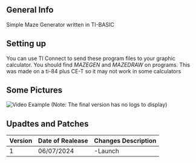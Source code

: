 ## General Info
Simple Maze Generator written in TI-BASIC

## Setting up 
You can use TI Connect to send these program files to your graphic calculator. You should find *MAZEGEN* and *MAZEDRAW* on programs. This was made on a ti-84 plus CE-T so it may not work in some calculators

## Some Pictures

![Video Example](https://github.com/Ze-Rato/Maze-TI-BASIC/assets/132148561/9f540d75-05f9-48e4-86f6-0676b8d80677)
(Note: The final version has no logs to display)

## Upadtes and Patches

|    Version    | Date of Realease | Changes Description |
| ------------- | ------------------- | -------- |
| 1  | 06/07/2024 | -Launch  |


